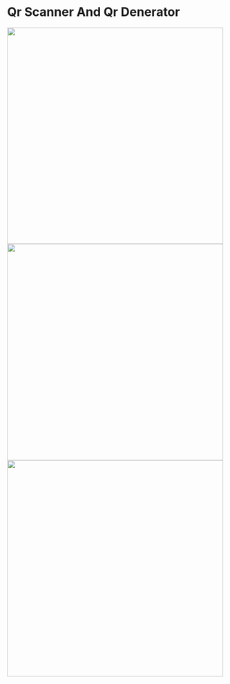 <h1>Qr Scanner And Qr Denerator </h1>
<div>
  <img src = "https://github.com/rahulkumardev24/QrScanner_and_qrGenerator_using_Flutter/blob/master/Screenshot_20250205_153518.png" height = 500/>
  <img src = "https://github.com/rahulkumardev24/QrScanner_and_qrGenerator_using_Flutter/blob/master/Screenshot_20250205_153613.png" height = 500/>
  <img src = "https://github.com/rahulkumardev24/QrScanner_and_qrGenerator_using_Flutter/blob/master/Screenshot_20250205_153625.png" height = 500/>
</div>
